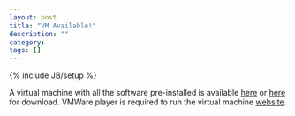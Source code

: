 ```yaml
---
layout: post
title: "VM Available!"
description: ""
category: 
tags: []
---
```

{% include JB/setup %}

   A virtual machine with all the software pre-installed is available [here](https://drive.google.com/file/d/0B6ruPOwpLiDCSTJ5d2tJNUFFRWs/view?usp=sharing) or [here](http://atlantis.iet.unipi.it/InstantContiki3.0.zip) for download.
       VMWare player is required to run the virtual machine [website](https://www.vmware.com/it/products/player).
